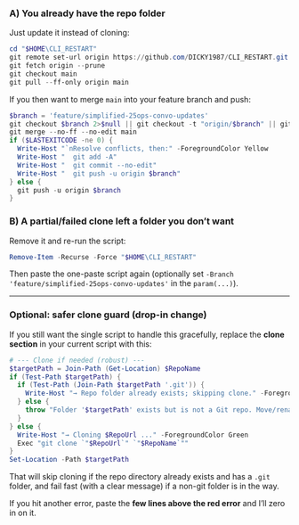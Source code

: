 

### A) You already have the repo folder

Just update it instead of cloning:

```powershell
cd "$HOME\CLI_RESTART"
git remote set-url origin https://github.com/DICKY1987/CLI_RESTART.git
git fetch origin --prune
git checkout main
git pull --ff-only origin main
```

If you then want to merge `main` into your feature branch and push:

```powershell
$branch = 'feature/simplified-25ops-convo-updates'
git checkout $branch 2>$null || git checkout -t "origin/$branch" || git checkout -b $branch main
git merge --no-ff --no-edit main
if ($LASTEXITCODE -ne 0) {
  Write-Host "`nResolve conflicts, then:" -ForegroundColor Yellow
  Write-Host "  git add -A"
  Write-Host "  git commit --no-edit"
  Write-Host "  git push -u origin $branch"
} else {
  git push -u origin $branch
}
```

### B) A partial/failed clone left a folder you don’t want

Remove it and re-run the script:

```powershell
Remove-Item -Recurse -Force "$HOME\CLI_RESTART"
```

Then paste the one-paste script again (optionally set `-Branch 'feature/simplified-25ops-convo-updates'` in the `param(...)`).

---

### Optional: safer clone guard (drop-in change)

If you still want the single script to handle this gracefully, replace the **clone section** in your current script with this:

```powershell
# --- Clone if needed (robust) ---
$targetPath = Join-Path (Get-Location) $RepoName
if (Test-Path $targetPath) {
  if (Test-Path (Join-Path $targetPath '.git')) {
    Write-Host "→ Repo folder already exists; skipping clone." -ForegroundColor Yellow
  } else {
    throw "Folder '$targetPath' exists but is not a Git repo. Move/rename it or delete it, then re-run."
  }
} else {
  Write-Host "→ Cloning $RepoUrl ..." -ForegroundColor Green
  Exec "git clone `"$RepoUrl`" `"$RepoName`""
}
Set-Location -Path $targetPath
```

That will skip cloning if the repo directory already exists and has a `.git` folder, and fail fast (with a clear message) if a non-git folder is in the way.

If you hit another error, paste the **few lines above the red error** and I’ll zero in on it.
